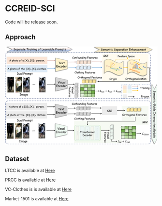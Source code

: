 # CCREID-SCI

 Code will be release soon.

## Approach
![](https://github.com/hxy-499/CCREID-SCI/blob/main/framework.png)

## Dataset
LTCC is available at [Here](https://naiq.github.io/LTCC_Perosn_ReID.html)

PRCC is available at [Here](https://drive.google.com/file/d/1yTYawRm4ap3M-j0PjLQJ--xmZHseFDLz/view)

VC-Clothes is is available at [Here](https://wanfb.github.io/dataset.html)

Market-1501 is available at [Here](https://drive.google.com/file/d/0B8-rUzbwVRk0c054eEozWG9COHM/view?resourcekey=0-8nyl7K9_x37HlQm34MmrYQ)
